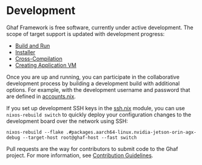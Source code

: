 <!--
    Copyright 2022-2023 TII (SSRC) and the Ghaf contributors
    SPDX-License-Identifier: CC-BY-SA-4.0
-->

# Development

Ghaf Framework is free software, currently under active development. The scope of target support is updated with development progress:

- [Build and Run](./build_and_run.md)
- [Installer](./installer.md)
- [Cross-Compilation](./cross_compilation.md)
- [Creating Application VM](./creating_appvm.md)

Once you are up and running, you can participate in the collaborative development process by building a development build with additional options. For example, with the development username and password that are defined in [accounts.nix](https://github.com/tiiuae/ghaf/blob/main/modules/users/accounts.nix#L16-L31).

If you set up development SSH keys in the [ssh.nix](https://github.com/tiiuae/ghaf/blob/main/modules/development/ssh.nix#L4) module, you can use `nixos-rebuild switch` to quickly deploy your configuration changes to the development board over the network using SSH:

    nixos-rebuild --flake .#packages.aarch64-linux.nvidia-jetson-orin-agx-debug --target-host root@ghaf-host --fast switch

Pull requests are the way for contributors to submit code to the Ghaf project. For more information, see [Contribution Guidelines](../appendices/contributing_general.md).
